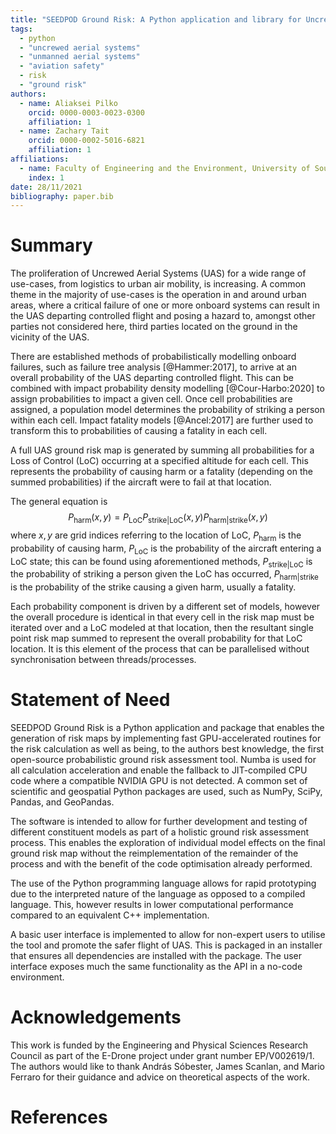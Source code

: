 ```yaml
---
title: "SEEDPOD Ground Risk: A Python application and library for Uncrewed Aerial Systems ground risk analysis and risk-aware path finding"
tags:
  - python
  - "uncrewed aerial systems"
  - "unmanned aerial systems"
  - "aviation safety"
  - risk
  - "ground risk"
authors:
  - name: Aliaksei Pilko 
    orcid: 0000-0003-0023-0300 
    affiliation: 1
  - name: Zachary Tait
    orcid: 0000-0002-5016-6821 
    affiliation: 1 
affiliations:
  - name: Faculty of Engineering and the Environment, University of Southampton 
    index: 1 
date: 28/11/2021 
bibliography: paper.bib
---
```


# Summary

The proliferation of Uncrewed Aerial Systems (UAS) for a wide range of use-cases, from logistics to urban air mobility,
is increasing. A common theme in the majority of use-cases is the operation in and around urban areas, where a critical
failure of one or more onboard systems can result in the UAS departing controlled flight and posing a hazard to, amongst
other parties not considered here, third parties located on the ground in the vicinity of the UAS.

There are established methods of probabilistically modelling onboard failures, such as failure tree
analysis [@Hammer:2017], to arrive at an overall probability of the UAS departing controlled flight. This can be
combined with impact probability density modelling [@Cour-Harbo:2020] to assign probabilities to impact a given cell.
Once cell probabilities are assigned, a population model determines the probability of striking a person within each
cell. Impact fatality models [@Ancel:2017] are further used to transform this to probabilities of causing a fatality in
each cell.

A full UAS ground risk map is generated by summing all probabilities for a Loss of Control (LoC) occurring at a
specified altitude for each cell. This represents the probability of causing harm or a fatality (depending on the summed
probabilities) if the aircraft were to fail at that location.

The general equation is $$P_{\mathrm{harm}}(x,y) = P_{\mathrm{LoC}} P_{\mathrm{strike|LoC}}(x,y) P_
{\mathrm{harm|strike}}(x,y)$$ where $x,y$ are grid indices referring to the location of LoC, $P_{\mathrm{harm}}$ is the
probability of causing harm, $P_{\mathrm{LoC}}$ is the probability of the aircraft entering a LoC state; this can be
found using aforementioned methods, $P_{\mathrm{strike|LoC}}$ is the probability of striking a person given the LoC has
occurred, $P_{\mathrm{harm|strike}}$ is the probability of the strike causing a given harm, usually a fatality.

Each probability component is driven by a different set of models, however the overall procedure is identical in that
every cell in the risk map must be iterated over and a LoC modeled at that location, then the resultant single point
risk map summed to represent the overall probability for that LoC location. It is this element of the process that can
be parallelised without synchronisation between threads/processes.

# Statement of Need

SEEDPOD Ground Risk is a Python application and package that enables the generation of risk maps by implementing fast
GPU-accelerated routines for the risk calculation as well as being, to the authors best knowledge, the first open-source
probabilistic ground risk assessment tool. Numba is used for all calculation acceleration and enable the fallback to
JIT-compiled CPU code where a compatible NVIDIA GPU is not detected. A common set of scientific and geospatial Python
packages are used, such as NumPy, SciPy, Pandas, and GeoPandas.

The software is intended to allow for further development and testing of different constituent models as part of a
holistic ground risk assessment process. This enables the exploration of individual model effects on the final ground
risk map without the reimplementation of the remainder of the process and with the benefit of the code optimisation
already performed.

The use of the Python programming language allows for rapid prototyping due to the interpreted nature of the language as
opposed to a compiled language. This, however results in lower computational performance compared to an equivalent C++
implementation.

A basic user interface is implemented to allow for non-expert users to utilise the tool and promote the safer flight of
UAS. This is packaged in an installer that ensures all dependencies are installed with the package. The user interface
exposes much the same functionality as the API in a no-code environment.

# Acknowledgements

This work is funded by the Engineering and Physical Sciences Research Council as part of the E-Drone project under grant
number EP/V002619/1. The authors would like to thank András Sóbester, James Scanlan, and Mario Ferraro for their guidance
and advice on theoretical aspects of the work.

# References
